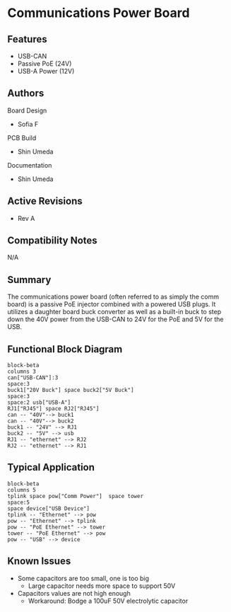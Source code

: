 # Communications Power Board

## Features

- USB-CAN
- Passive PoE (24V)
- USB-A Power (12V)

## Authors

Board Design

- Sofia F

PCB Build

- Shin Umeda

Documentation

- Shin Umeda

## Active Revisions

- Rev A

## Compatibility Notes

N/A

## Summary

The communications power board (often referred to as simply the comm board) is
a passive PoE injector combined with a powered USB plugs. It utilizes a daughter
board buck converter as well as a built-in buck to step down the 40V power from
the USB-CAN to 24V for the PoE and 5V for the USB.

## Functional Block Diagram

```mermaid
block-beta
columns 3
can["USB-CAN"]:3
space:3
buck1["20V Buck"] space buck2["5V Buck"]
space:3
space:2 usb["USB-A"]
RJ1["RJ45"] space RJ2["RJ45"]
can -- "40V"--> buck1
can -- "40V"--> buck2
buck1 -- "24V" --> RJ1
buck2 -- "5V" --> usb
RJ1 -- "ethernet" --> RJ2
RJ2 -- "ethernet" --> RJ1
```

## Typical Application

```mermaid
block-beta
columns 5
tplink space pow["Comm Power"]  space tower
space:5
space device["USB Device"]
tplink -- "Ethernet" --> pow
pow -- "Ethernet" --> tplink
pow -- "PoE Ethernet" --> tower
tower -- "PoE Ethernet" --> pow
pow -- "USB" --> device
```

## Known Issues

- Some capacitors are too small, one is too big
  - Large capacitor needs more space to support 50V
- Capacitors values are not high enough
  - Workaround: Bodge a 100uF 50V electrolytic capacitor